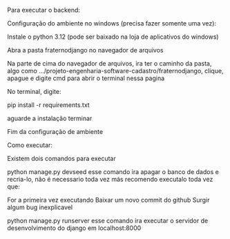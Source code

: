 

Para executar o backend:

Configuração do ambiente no windows (precisa fazer somente uma vez):

Instale o python 3.12 (pode ser baixado na loja de aplicativos do windows)

Abra a pasta fraternodjango no navegador de arquivos

Na parte de cima do navegador de arquivos, ira ter o caminho da pasta,
algo como  .../projeto-engenharia-software-cadastro/fraternodjango,
clique, apague e digite cmd para abrir o terminal nessa pagina

No terminal, digite:

pip install -r requirements.txt

aguarde a instalação terminar

Fim da configuração de ambiente

Como executar:

Existem dois comandos para executar

python manage.py devseed
esse comando ira apagar o banco de dados e recria-lo, não é necessario toda vez más recomendo executalo toda vez que:

For a primeira vez executando
Baixar um novo commit do github
Surgir algum bug inexplicavel


python manage.py runserver
esse comando ira executar o servidor de desenvolvimento do django em localhost:8000
